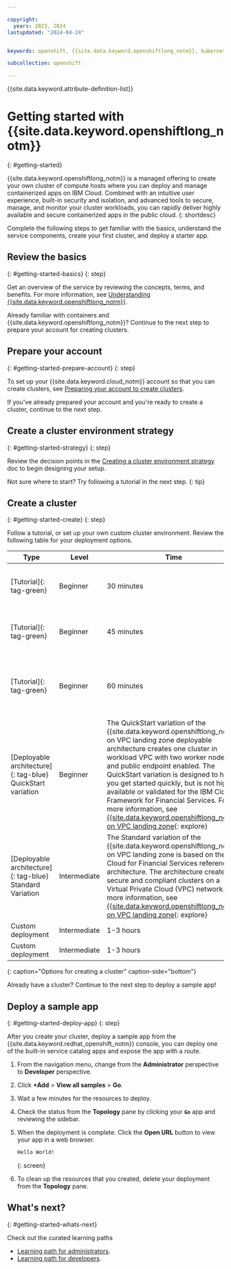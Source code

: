 ```yaml
---

copyright:
  years: 2023, 2024
lastupdated: "2024-04-24"


keywords: openshift, {{site.data.keyword.openshiftlong_notm}}, kubernetes cluster, red hat openshift, openshift container platform, red hat, create openshift cluster, vpc cluster, classic cluster, clusters

subcollection: openshift

---
```



{{site.data.keyword.attribute-definition-list}}



# Getting started with {{site.data.keyword.openshiftlong_notm}}
{: #getting-started}

{{site.data.keyword.openshiftlong_notm}} is a managed offering to create your own cluster of compute hosts where you can deploy and manage containerized apps on IBM Cloud. Combined with an intuitive user experience, built-in security and isolation, and advanced tools to secure, manage, and monitor your cluster workloads, you can rapidly deliver highly available and secure containerized apps in the public cloud.
{: shortdesc}

Complete the following steps to get familiar with the basics, understand the service components, create your first cluster, and deploy a starter app.

## Review the basics
{: #getting-started-basics}
{: step}

Get an overview of the service by reviewing the concepts, terms, and benefits. For more information, see [Understanding {{site.data.keyword.openshiftlong_notm}}](/docs/openshift?topic=openshift-overview).

Already familiar with containers and {{site.data.keyword.openshiftlong_notm}}? Continue to the next step to prepare your account for creating clusters.

## Prepare your account
{: #getting-started-prepare-account}
{: step}

To set up your {{site.data.keyword.cloud_notm}} account so that you can create clusters, see [Preparing your account to create clusters](/docs/openshift?topic=openshift-clusters).

If you've already prepared your account and you're ready to create a cluster, continue to the next step.

## Create a cluster environment strategy
{: #getting-started-strategy}
{: step}

Review the decision points in the [Creating a cluster environment strategy](/docs/openshift?topic=openshift-strategy) doc to begin designing your setup.

Not sure where to start? Try following a tutorial in the next step.
{: tip}


## Create a cluster
{: #getting-started-create}
{: step}

Follow a tutorial, or set up your own custom cluster environment. Review the following table for your deployment options.


| Type | Level | Time | Description |
| --- | --- | --- | --- | 
| [Tutorial]{: tag-green} | Beginner | 30 minutes | Create a small, 2 node cluster to begin testing {{site.data.keyword.openshiftlong_notm}}. For more information, see [Creating a 2 node VPC cluster by using Schematics](/docs/openshift?topic=openshift-tutorial-two-node). | 
| [Tutorial]{: tag-green} | Beginner | 45 minutes | Follow the steps in this tutorial to create your first cluster by using the IBM Cloud CLI. This tutorial uses Classic infrastructure. For more information, see [Creating a classic cluster from the CLI](/docs/openshift?topic=openshift-openshift_tutorial). |
| [Tutorial]{: tag-green} | Beginner | 60 minutes | Follow the steps in this tutorial to create your own Virtual Private Cloud (VPC), then create an {{site.data.keyword.openshiftlong_notm}} cluster by using the CLI. For more information, see [Create a cluster in your own Virtual Private Cloud](/docs/openshift?topic=openshift-vpc_rh_tutorial). |
| [Deployable architecture]{: tag-blue} QuickStart variation | Beginner | The QuickStart variation of the {{site.data.keyword.openshiftlong_notm}} on VPC landing zone deployable architecture creates one cluster in workload VPC with two worker nodes and public endpoint enabled. The QuickStart variation is designed to help you get started quickly, but is not highly available or validated for the IBM Cloud Framework for Financial Services. For more information, see [{{site.data.keyword.openshiftlong_notm}} on VPC landing zone](https://cloud.ibm.com/catalog?search=openshift%20label%3Areference_architecture#search_results){: explore} |
| [Deployable architecture]{: tag-blue} Standard Variation | Intermediate | The Standard variation of the {{site.data.keyword.openshiftlong_notm}} on VPC landing zone is based on the IBM Cloud for Financial Services reference architecture. The architecture creates secure and compliant clusters on a Virtual Private Cloud (VPC) network. For more information, see [{{site.data.keyword.openshiftlong_notm}} on VPC landing zone](https://cloud.ibm.com/catalog?search=openshift%20label%3Areference_architecture#search_results){: explore} |
| Custom deployment | Intermediate | 1-3 hours | [Create a custom cluster on Classic infrastructure](/docs/openshift?topic=openshift-cluster-create-classic). |
| Custom deployment | Intermediate | 1-3 hours | [Create a custom cluster on VPC infrastructure](/docs/openshift?topic=openshift-cluster-create-vpc-gen2). |
{: caption="Options for creating a cluster" caption-side="bottom"}

Already have a cluster? Continue to the next step to deploy a sample app!




## Deploy a sample app
{: #getting-started-deploy-app}
{: step}

After you create your cluster, deploy a sample app from the {{site.data.keyword.redhat_openshift_notm}} console, you can deploy one of the built-in service catalog apps and expose the app with a route.


1. From the navigation menu, change from the **Administrator** perspective to **Developer** perspective.
1. Click **+Add** > **View all samples** > **Go**.
1. Wait a few minutes for the resources to deploy. 
1. Check the status from the **Topology** pane by clicking your **`Go`** app and reviewing the sidebar.
1. When the deployment is complete. Click the **Open URL** button to view your app in a web browser.

    ```txt
    Hello World!
    ```
    {: screen}

1. To clean up the resources that you created, delete your deployment from the **Topology** pane.





## What's next?
{: #getting-started-whats-next}


Check out the curated learning paths
- [Learning path for administrators](/docs/openshift?topic=openshift-learning-path-admin).
- [Learning path for developers](/docs/openshift?topic=openshift-learning-path-dev).


